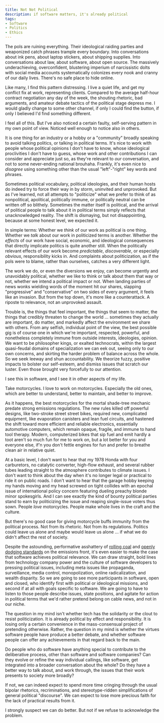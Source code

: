 ```yaml
---
title: Not Not Political
description: if software matters, it's already political
tags:
- Software
- Politics
- Ethics
---
```


The pols are ruining everything.  Their ideological raiding parties and weaponized catch phrases trample every boundary.  Into conversations about ink pens, about laptop stickers, about shipping supplies.  Into conversations about law, about software, about open source.  The massively underachieving, overconfident, blustering imperium of narcissistic dolts with social media accounts systematically colonizes every nook and cranny of our daily lives.  There's no safe place to hide online.

Like many, I find this pattern distressing.  I live a quiet life, and get my conflict fix at work, representing clients.  Compared to the average half-hour contract negotiation any day of the week, the shouting rhetoric, bad arguments, and amateur debate tactics of the political stage depress me.  I would gladly change to some other channel, if only I could find the button, if only I believed I'd find something different.

I feel all of this.  But I've also noticed a certain faulty, self-serving pattern in my own point of view.  Noticed well enough to notice also in others.

It is one thing for an industry or a hobby or a "community" broadly speaking to avoid talking politics, or talking in political terms.  It's nice to work with people whose political opinions I don't have to know, whose ideological proclivities I don't have to guess, whose work and other contributions I can consider and appreciate just so, as they're relevant to _our_ conversation, and not to some never-ending national brouhaha.  Frankly, it's even nice to _disagree_ using something other than the usual "left"-"right" key words and phrases.

Sometimes political vocabulary, political ideologies, and their human hosts do indeed try to force their way in by storm, uninvited and unprovoked.  But as I've learned, not all attempts to "politicize" what we prefer to think of as nonpolitical, apolitical, politically immune, or politically neutral can be written off so blithely.  Sometimes the matter itself is political, and the arrival of political people to talk about it in political terms simply reflects that unacknowledged reality.  The shift is dismaying, but not disappointing, because at some honest level, we expected it.

In simple terms:  Whether we _think_ of our work as political is one thing.  Whether we _talk_ about our work in politicized terms is another.  Whether the _effects_ of our work have social, economic, and ideological consequences that directly implicate politics is quite another still.  When the politically relevant effects of our work become _predictable_, _discoverable_, or especially _obvious_, responsibility kicks in.  And complaints about politicization, as if the pols were to blame, rather than ourselves, catches a very different light.

The work we do, or even the diversions we enjoy, can become urgently and unavoidably political, whether we like to think or talk about them that way or not, whether we intend a political impact or not.  When landing parties of news wonks wielding words of the moment hit our shares, slapping "progressive" and "conservative" on two sides of every argument, it feels like an invasion.  But from the top down, it's more like a counterattack.  A riposte to relevance, not an unprovoked assault.

Trouble is, the things that feel important, the things that seem to matter, the things that credibly threaten to change the world ... sometimes they actually are important, do matter, and markedly affect the environment we share with others.  From any selfish, individual point of the view, the best possible gig is of course one in which we're important, respected, powerful, and nonetheless completely immune from outside interests, ideologies, opinion.  We want to be philosopher kings, or exalted technocrats, within the largest quasi-feudal domains of specialization we can eek out, seeing only to our own concerns, and skirting the harder problem of balance across the whole.  So we seek leeway and shun accountability.  We theorize fuzzy, positive impacts to bolster our self-esteem, and dismiss issues that scratch our luster.   Even those brought very forcefully to our attention.

I see this in software, and I see it in other aspects of my life.

Take motorcycles.  I love to work on motorcycles.  Especially the old ones, which are better to understand, better to maintain, and better to improve.

As it happens, the best motorcycles for the mortal shade-tree mechanic predate strong emissions regulations.  The new rules killed off powerful designs, like two-stroke street street bikes, required new, complicated equipment, like evaporation canisters and lean fuel circuits, and hastened the shift toward more efficient and reliable electronics, essentially automotive computers, which remain opaque, fragile, and immune to hand tool therapy.  Modern, computerized bikes that sip fuel and emit hardly a toot aren't so much fun for me to work on, but a lot better for you and everyone else, if'n you don't fettle engines for fun and prefer to breathe clean air in relative quiet.

At a basic level, I don't want to hear that my 1978 Honda with four carburetors, no catalytic converter, high-flow exhaust, and several rubber tubes leading straight to the atmosphere contributes to climate issues.  I don't want to think about the day when it's no longer legal or practical to ride it on public roads.  I don't want to hear that the garage hobby keeping my hands moving and my head screwed on tight collides with an epochal issue of international policy concern featuring dueling preachy blonde minor spokesgirls.  And I can see exactly the kind of bounty political parties stand to earn by politicizing the issue and reaping single-issue voters thus sown.  People _love_ motorcycles.  People make whole lives in the craft and the culture.

But there's no good case for giving motorcycle buffs immunity from the political process.  Not from its rhetoric.  Not from its regulations.  Politics could leave us alone and maybe would leave us alone ... if what we do didn't affect the rest of society.

Despite the astounding, performative asshattery of [rolling coal](https://en.wikipedia.org/wiki/Rolling_coal) and [openly dodging standards](https://www.epa.gov/enforcement/reference-news-release-harley-davidson-stop-sales-illegal-devices-increased-air) on the emissions front, it's even easier to make the case that software achieves political relevance.  We can draw straight, bold lines from technology company power and the culture of software developers to pressing political issues, including meta issues like propaganda, surveillance, media control, monopolization, online radicalization, and wealth disparity.  So we are going to see more participants in software, open and closed, who identify first with political or ideological missions, and second if at all with goals specific to software.  We are going to have to listen to those people describe issues, state positions, and agitate for action in political terms that we'd rather pretend belong on cable news, and not in our niche.

The question in my mind isn't whether tech has the solidarity or the clout to resist politicization.  It is already political by effect and responsibility.  It is losing only a certain convenience in the mass-consensual project of pretending otherwise.  Rather, the question in my mind is whether the virtues software people have produce a better debate, and whether software people can offer any achievements in that regard back to the main.

Do people who do software have anything special to contribute to the deliberative process, other than software and software companies?  Can they evolve or refine the way individual callings, like software, get integrated into a broader conversation about the whole?  Do they have a better way to talk about, and work through, the issues that their work presents to society more broadly?

If not, we can indeed expect to spend more time cringing through the usual bipolar rhetorics, recriminations, and stereotype-ridden simplifications of general political "discourse".  We can expect to lose more precious faith for the lack of practical results from it.

I strongly suspect we can do better.  But not if we refuse to acknowledge the problem.
